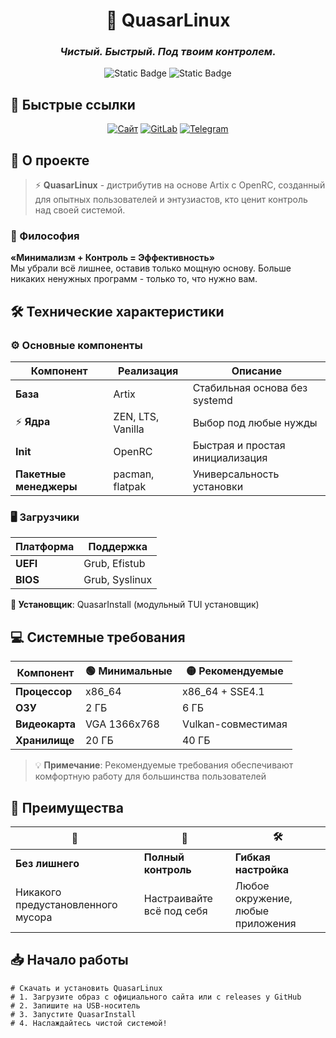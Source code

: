 <!-- markdownlint-disable first-line-h1 -->
<!-- markdownlint-disable html -->
<!-- markdownlint-disable no-duplicate-header -->

<div align="center">

# 🚀 QuasarLinux

### *Чистый. Быстрый. Под твоим контролем.*
  
![Static Badge](https://img.shields.io/badge/Статус-Активная_разработка-brightgreen?style=for-the-badge)
![Static Badge](https://img.shields.io/badge/version-1.0.0-blue?style=for-the-badge)

</div>

## 🌟 Быстрые ссылки
<div align="center">

[![Сайт](https://img.shields.io/badge/🌐-Официальный_сайт-2D2B55?style=for-the-badge&logo=google-chrome)](https://b-e-n-z1342.github.io/QuasarLinux)
[![GitLab](https://img.shields.io/badge/💻-Исходный_код-FF6C37?style=for-the-badge&logo=gitlab)](https://gitlab.com/users/Quasar_benz/projects)
[![Telegram](https://img.shields.io/badge/📢-Telegram_канал-26A5E4?style=for-the-badge&logo=telegram)](https://t.me/quasar_linux)

</div>

## 🎯 О проекте

> ⚡ **QuasarLinux** - дистрибутив на основе Artix с OpenRC, созданный для опытных пользователей и энтузиастов, кто ценит контроль над своей системой.

### 🎯 Философия
**«Минимализм + Контроль = Эффективность»**  
Мы убрали всё лишнее, оставив только мощную основу. Больше никаких ненужных программ - только то, что нужно вам.

## 🛠 Технические характеристики

### ⚙️ Основные компоненты
| Компонент | Реализация | Описание |
|-----------|------------|----------|
|  **База** | Artix | Стабильная основа без systemd |
| ⚡ **Ядра** | ZEN, LTS, Vanilla | Выбор под любые нужды |
|  **Init** | OpenRC | Быстрая и простая инициализация |
|  **Пакетные менеджеры** | pacman, flatpak | Универсальность установки |

### 🖥 Загрузчики
| Платформа | Поддержка |
|-----------|-----------|
| **UEFI**  | Grub, Efistub  |
| **BIOS**  | Grub, Syslinux |

**🎯 Установщик**: QuasarInstall (модульный TUI установщик)

## 💻 Системные требования

| Компонент | 🟢 Минимальные | 🟡 Рекомендуемые |
|-----------|----------------|------------------|
| **Процессор** | x86_64 | x86_64 + SSE4.1 | 
| **ОЗУ** | 2 ГБ | 6 ГБ | 
| **Видеокарта** | VGA 1366x768 | Vulkan-совместимая | 
| **Хранилище** | 20 ГБ | 40 ГБ | 

> 💡 **Примечание**: Рекомендуемые требования обеспечивают комфортную работу для большинства пользователей

## 🚀 Преимущества

<div align="center">

| 🎯 | 💪 | 🛠 |
|----|----|----|
| **Без лишнего** | **Полный контроль** | **Гибкая настройка** |
| Никакого предустановленного мусора | Настраивайте всё под себя | Любое окружение, любые приложения |

</div>

## 📥 Начало работы

```
# Скачать и установить QuasarLinux
# 1. Загрузите образ с официального сайта или с releases у GitHub
# 2. Запишите на USB-носитель
# 3. Запустите QuasarInstall
# 4. Наслаждайтесь чистой системой!
```
